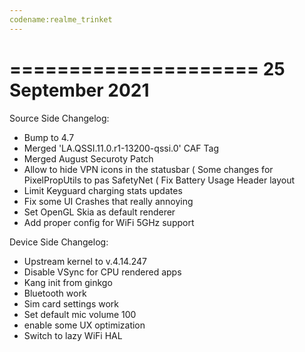 ```yaml
---
codename:realme_trinket
---
```

=====================
  25 September 2021
=====================


Source Side Changelog:

 * Bump to 4.7
 * Merged 'LA.QSSI.11.0.r1-13200-qssi.0' CAF Tag
 * Merged August Securoty Patch
 * Allow to hide VPN icons in the statusbar
 ( Some changes for PixelPropUtils to pas SafetyNet
 ( Fix Battery Usage Header layout
 * Limit Keyguard charging stats updates
 * Fix some UI Crashes that really annoying
 * Set OpenGL Skia as default renderer
 * Add proper config for WiFi 5GHz support


Device Side Changelog:
 * Upstream kernel to v.4.14.247
 * Disable VSync for CPU rendered apps
 * Kang init from ginkgo
 * Bluetooth work
 * Sim card settings work
 * Set default mic volume 100
 * enable some UX optimization
 * Switch to lazy WiFi HAL
